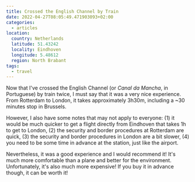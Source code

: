 ```yaml
---
title: Crossed the English Channel by Train
date: 2022-04-27T08:05:49.471903093+02:00
categories:
  - articles
location:
  country: Netherlands
  latitude: 51.43242
  locality: Eindhoven
  longitude: 5.48612
  region: North Brabant
tags:
  - travel
---
```


Now that I've crossed the English Channel (or _Canal da Mancha_, in Portuguese) by train twice, I must say that it was a very nice experience. From Rotterdam to London, it takes approximately 3h30m, including a ~30 minutes stop in Brussels.

However, I also have some notes that may not apply to everyone: (1) it would be much quicker to get a flight directly from Eindhoven that takes 1h to get to London, (2) the security and border procedures at Rotterdam are quick, (3) the security and border procedures in London are a bit slower, (4) you need to be some time in advance at the station, just like the airport.

Nevertheless, it was a good experience and I would recommend it! It's much more comfortable than a plane and better for the environment. Unfortunately, it's also much more expensive! If you buy it in advance though, it can be worth it!
